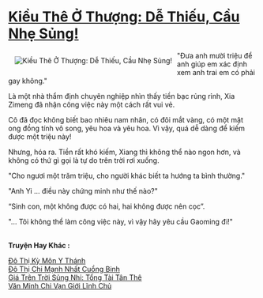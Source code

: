 <a href="https://truyenwiki.net/kieu-the-o-thuong-de-thieu-cau-nhe-sung.38754/" title="Kiều Thê Ở Thượng: Dễ Thiếu, Cầu Nhẹ Sủng!"><h1>Kiều Thê Ở Thượng: Dễ Thiếu, Cầu Nhẹ Sủng!</h1></a><div style="display:table"><img align="right" style="float: left; padding: 10px;" src="https://truyenwiki.net/a/img/str/src/38754.jpg" alt="Kiều Thê Ở Thượng: Dễ Thiếu, Cầu Nhẹ Sủng!">"Đưa anh mười triệu để anh giúp em xác định xem anh trai em có phải gay không."<p></p> Là một nhà thẩm định chuyên nghiệp nhìn thấy tiền bạc rủng rỉnh, Xia Zimeng đã nhận công việc này một cách rất vui vẻ.<p></p> Cô đã đọc không biết bao nhiêu nam nhân, có đôi mắt vàng, có một mật ong đồng tính vô song, yêu hoa và yêu hoa. Vì vậy, quá dễ dàng để kiếm được một triệu này!<p></p> Nhưng, hóa ra. Tiền rất khó kiếm, Xiang thì không thể nào ngon hơn, và không có thứ gì gọi là tự do trên trời rơi xuống.<p></p> "Cho ngươi một trăm triệu, cho người khác biết ta hướng ta bình thường."<p></p> "Anh Yi ... điều này chứng minh như thế nào?"<p></p> “Sinh con, một không được có hai, hai không được nên cọc”.<p></p> "... Tôi không thể làm công việc này, vì vậy hãy yêu cầu Gaoming đi!"</div><p><br><b>Truyện Hay Khác :</b></p><a href="https://truyenwiki.net/do-thi-ky-mon-y-thanh.35314/" alt="Đô Thị Kỳ Môn Y Thánh">Đô Thị Kỳ Môn Y Thánh</a><br/><a href="https://sangtacviet.wordpress.com/2020/10/22/do-thi-chi-manh-nhat-cuong-binh/" alt="Đô Thị Chi Mạnh Nhất Cuồng Binh">Đô Thị Chi Mạnh Nhất Cuồng Binh</a><br/><a href="https://github.com/nownovels/topcv/tree/master/truyenhay/36314" alt="Giá Trên Trời Sủng Nhi: Tổng Tài Tân Thê">Giá Trên Trời Sủng Nhi: Tổng Tài Tân Thê</a><br/><a href="https://sangtacviet.wordpress.com/2020/10/22/van-minh-chi-van-gioi-linh-chu/" alt="Văn Minh Chi Vạn Giới Lĩnh Chủ">Văn Minh Chi Vạn Giới Lĩnh Chủ</a><br/>